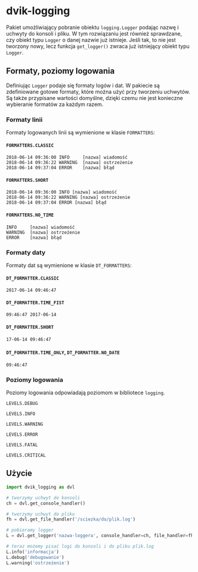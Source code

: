 # dvik-logging

Pakiet umożliwiający pobranie obiektu `logging.Logger` podając nazwę i uchwyty do konsoli i pliku. W tym rozwiązaniu jest również sprawdzane, czy obiekt typu `Logger` o danej nazwie już istnieje. Jeśli tak, to nie jest tworzony nowy, lecz funkcja `get_logger()` zwraca już istniejący obiekt typu `Logger`.

## Formaty, poziomy logowania

Definiując `Logger` podaje się formaty logów i dat. W pakiecie są zdefiniowane gotowe formaty, które można użyć przy tworzeniu uchwytów. Są także przypisane wartości domyślne, dzięki czemu nie jest konieczne wybieranie formatów za każdym razem.

### Formaty linii

Formaty logowanych linii są wymienione w klasie `FORMATTERS`:

#### `FORMATTERS.CLASSIC`
```
2018-06-14 09:36:00 INFO     [nazwa] wiadomość
2018-06-14 09:36:22 WARNING  [nazwa] ostrzeżenie
2018-06-14 09:37:04 ERROR    [nazwa] błąd
```

#### `FORMATTERS.SHORT`
```
2018-06-14 09:36:00 INFO [nazwa] wiadomość
2018-06-14 09:36:22 WARNING [nazwa] ostrzeżenie
2018-06-14 09:37:04 ERROR [nazwa] błąd
```

#### `FORMATTERS.NO_TIME`
```
INFO     [nazwa] wiadomość
WARNING  [nazwa] ostrzeżenie
ERROR    [nazwa] błąd
```

### Formaty daty

Formaty dat są wymienione w klasie `DT_FORMATTERS`:

#### `DT_FORMATTER.CLASSIC`
```
2017-06-14 09:46:47
```

#### `DT_FORMATTER.TIME_FIST`
```
09:46:47 2017-06-14
```

#### `DT_FORMATTER.SHORT`
```
17-06-14 09:46:47
```

#### `DT_FORMATTER.TIME_ONLY`, `DT_FORMATTER.NO_DATE`
```
09:46:47
```

### Poziomy logowania

Poziomy logowania odpowiadają poziomom w bibliotece `logging`.

`LEVELS.DEBUG`

`LEVELS.INFO`

`LEVELS.WARNING`

`LEVELS.ERROR`

`LEVELS.FATAL`

`LEVELS.CRITICAL`

## Użycie

```python
import dvik_logging as dvl

# tworzymy uchwyt do konsoli
ch = dvl.get_console_handler()

# tworzymy uchwyt do pliku
fh = dvl.get_file_handler('/sciezka/do/plik.log')

# pobieramy logger
L = dvl.get_logger('nazwa-loggera', console_handler=ch, file_handler=fh)

# teraz możemy pisać logi do konsoli i do pliku plik.log
L.info('informacja')
L.debug('debugowanie')
L.warning('ostrzeżenie')
```
